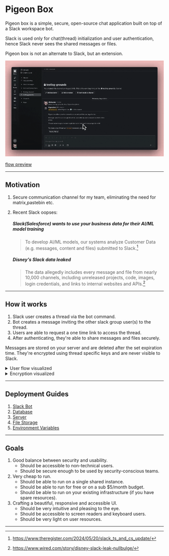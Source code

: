 
# Pigeon Box

Pigeon box is a simple, secure, open-source chat application built on top of a Slack workspace bot.

Slack is used only for chat(thread) initialization and user authentication, hence Slack never sees the shared messages or files.

Pigeon box is not an alternate to Slack, but an extension.


![flow](docs/pigeon-box-preview.gif "Pigeon Box Flow")

[flow preview](https://youtu.be/cNoxju0PtXc)


---

## Motivation

1. Secure communication channel for my team, eliminating the need for matrix,pastebin etc.

2. Recent Slack oopses:
    ##### Slack(Salesforce) wants to use your business data for their AI/ML model training
    > To develop AI/ML models, our systems analyze Customer Data (e.g. messages, content and files) submitted to Slack.[^1]
    
    ##### Disney's Slack data leaked
    > The data allegedly includes every message and file from nearly 10,000 channels, including unreleased projects, code, images, login credentials, and links to internal websites and APIs.[^2]


[^1]: https://www.theregister.com/2024/05/20/slack_ts_and_cs_update/

[^2]: https://www.wired.com/story/disney-slack-leak-nullbulge/


---

## How it works

1. Slack user creates a thread via the bot command.
2. Bot creates a message inviting the other slack group user(s) to the thread.
3. Users are able to request a one time link to access the thread.
4. After authenticating, they're able to share messages and files securely.

Messages are stored on your server and are deleted after the set expiration time. They're encrypted using thread specific keys and are never visible to Slack.

<details>
  <summary>User flow visualized</summary>

![flow](docs/pigeonbox-flow.jpg "Pigeon Box Flow")

</details>

<details>
  <summary>Encryption visualized</summary>

![encryption](docs/pigeonbox-encryption.jpg "Pigeon Box Encryption")

</details>

---

## Deployment Guides

1. [Slack Bot](docs/GUIDES.md#slack-bot)
2. [Database](docs/GUIDES.md#database)
3. [Server](docs/GUIDES.md#server)
4. [File Storage](docs/GUIDES.md#file-storage)
5. [Environment Variables](docs/GUIDES.md#environment-variables)


---


## Goals

1. Good balance between security and usability.
    - Should be accessible to non-technical users.
    - Should be secure enough to be used by security-conscious teams.
2. Very cheap to run.
    - Should be able to run on a single shared instance.
    - Should be able to run for free or on a sub $5/month budget.
    - Should be able to run on your existing infrastructure (if you have spare resources).
3. Crafting a beautiful, responsive and accessible UI.
    - Should be very intuitive and pleasing to the eye.
    - Should be accessible to screen readers and keyboard users.
    - Should be very light on user resources.


---




